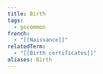 ```yaml
---
title: Birth
tags:
  - gccommon
french:
  - "[[Naissance]]"
relatedTerm:
  - "[[Birth certificates]]"
aliases: Birth
---
```

